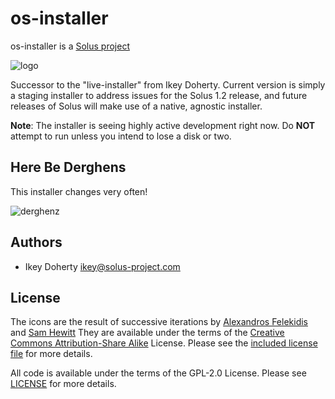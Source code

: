 os-installer
============

os-installer is a [Solus project](https://getsol.us/)

![logo](https://build.getsol.us/logo.png)

Successor to the "live-installer" from Ikey Doherty.
Current version is simply a staging installer to address issues for
the Solus 1.2 release, and future releases of Solus will make use of
a native, agnostic installer.


**Note**: The installer is seeing highly active development right now.
Do **NOT** attempt to run unless you intend to lose a disk or two.

Here Be Derghens
----------------

This installer changes very often!

![derghenz](https://raw.githubusercontent.com/solus-project/os-installer/master/landing.png)


Authors
--------
 * Ikey Doherty <ikey@solus-project.com>


License
-------

The icons are the result of successive iterations by
[Alexandros Felekidis](https://github.com/alpha/) and [Sam Hewitt](https://github.com/snwh/icons/tree/master/solus-installer)
They are available under the terms of the [Creative Commons Attribution-Share Alike](https://creativecommons.org/licenses/by-sa/4.0/) License.
Please see the [included license file](COPY.CC-BY-SA-4.0) for more details.

All code is available under the terms of the GPL-2.0 License.
Please see [LICENSE](LICENSE) for more details.

